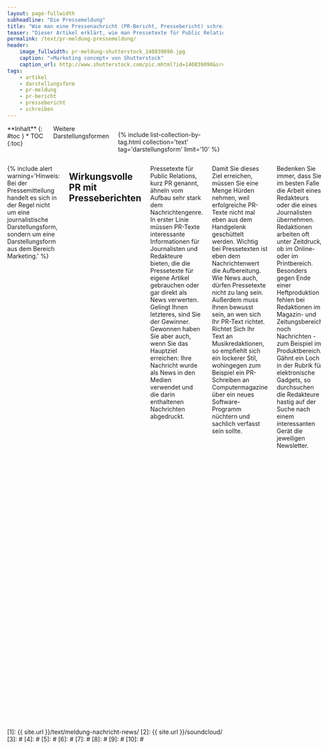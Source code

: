 ```yaml
---
layout: page-fullwidth
subheadline: "Die Pressemeldung"
title: "Wie man eine Pressenachricht (PR-Bericht, Pressebericht) schreibt!"
teaser: "Dieser Artikel erklärt, wie man Pressetexte für Public Relations, kurz PR genannt, aufbereitet. Eine Checkliste hilft bei der erfolgreichen Fertigstellung eines PR-Schreiben."
permalink: /text/pr-meldung-pressemeldung/
header:
    image_fullwidth: pr-meldung-shutterstock_140839090.jpg
    caption: "»Marketing concept« von Shutterstock"
    caption_url: http://www.shutterstock.com/pic.mhtml?id=140839090&src=id
tags:
    - artikel
    - darstellungsform
    - pr-meldung
    - pr-bericht
    - pressebericht
    - schreiben
---
```

<div class="row">
<div class="medium-5 medium-push-7 columns" markdown="1">
<div class="panel radius" markdown="1">
**Inhalt**
{: #toc }
*  TOC
{:toc}
</div>

<div class="font-size-h4 b10 sans">Weitere Darstellungsformen</div>

{% include list-collection-by-tag.html collection='text' tag='darstellungsform' limit='10' %}


</div><!-- /.medium-5.columns -->


<div class="medium-7 medium-pull-5 columns" markdown="1">

{% include alert warning='Hinweis: Bei der Pressemitteilung handelt es sich in der Regel nicht um eine journalistische Darstellungsform, sondern um eine Darstellungsform aus dem Bereich Marketing.' %}



## Wirkungsvolle PR mit Presseberichten

Pressetexte für Public Relations, kurz PR genannt, ähneln vom Aufbau sehr stark dem Nachrichtengenre. In erster Linie müssen PR-Texte interessante Informationen für Journalisten und Redakteure bieten, die die Pressetexte für eigene Artikel gebrauchen oder gar direkt als News verwerten. Gelingt Ihnen letzteres, sind Sie der Gewinner. Gewonnen haben Sie aber auch, wenn Sie das Hauptziel erreichen: Ihre Nachricht wurde als News in den Medien verwendet und die darin enthaltenen Nachrichten abgedruckt.

Damit Sie dieses Ziel erreichen, müssen Sie eine Menge Hürden nehmen, weil erfolgreiche PR-Texte nicht mal eben aus dem Handgelenk geschüttelt werden. Wichtig bei Pressetexten ist eben dem Nachrichtenwert die Aufbereitung. Wie News auch, dürfen Pressetexte nicht zu lang sein. Außerdem muss Ihnen bewusst sein, an wen sich Ihr PR-Text richtet. Richtet Sich Ihr Text an Musikredaktionen, so empfiehlt sich ein lockerer Stil, wohingegen zum Beispiel ein PR-Schreiben an Computermagazine über ein neues Software-Programm nüchtern und sachlich verfasst sein sollte.

Bedenken Sie immer, dass Sie im besten Falle die Arbeit eines Redakteurs oder die eines Journalisten übernehmen. Redaktionen arbeiten oft unter Zeitdruck, ob im Online- oder im Printbereich. Besonders gegen Ende einer Heftproduktion fehlen bei Redaktionen im Magazin- und Zeitungsbereich noch Nachrichten - zum Beispiel im Produktbereich. Gähnt ein Loch in der Rubrik für elektronische Gadgets, so durchsuchen die Redakteure hastig auf der Suche nach einem interessanten Gerät die jeweiligen Newsletter.

![]({{ site.urlimg }}text-pr-nachricht.gif)

In der Hektik achten Redakteure dabei neben dem Nachrichtenwert außerdem auf die Verwertbarkeit des jeweiligen PR-Textes. Buhlen zwei interessante PR-Nachrichten um den gleichen Platz, entscheidet sich der Redakteur in der Regel für den qualitativ höheren PR-Text. Qualität bedeutet in diesem Zusammenhang für den Redakteur: Kann ich diese Meldung schnell einarbeiten und liegen mir alle relevanten Materialien wie Bilder und Links vor? So wird am Ende die PR-Nachricht ausgewählt, die nützlich und hilfreich aufgebaut wurde.



## Ton, Sprachstil und Elemente eines Presseberichtes

Die erste Frage, der Sie sich beim Schreiben einer neuen PR-Email stellen müssen ist: Was ist der Anlass meines Schreibens? Wichtig ist in diesem Zusammenhang, dass Sie Ihr Anliegen nüchtern und ehrlich auf die Frage abklopfen: Hat dieser Nachrichtenwert Bestand und eignet er sich überhaupt für eine News?

Da Sie eine PR-Nachricht in erster Linie für die Berichterstattung schreiben, empfiehlt es sich, den Pressetext wie bei einer News mit einer klaren und deutlichen Aussage zu versehen. Diese muss überzeugen, aber nicht marktschreierisch. Vermeiden Sie beim Texten der PR-Nachricht eine gestelzte Sprache und benutzen Sie eindeutige Ansagen.

Damit die Nachricht eine große Öffentlichkeit erreicht und die Hürde erfolgreich vom kritischen Blick des Redakteurs ins Heft nimmt, muss die Nachricht einfach geschrieben sein. Die Kunst ist es, wie im übrigen Journalismus auch, komplizierte Dinge schlicht und einleuchtend auszudrücken. Es mag paradox klingen, aber Sie nehmen dem Redakteur Arbeit ab. Je schneller er die Kerninformation Ihrer Nachricht erfassen kann, desto eher wird er diese verwenden. Muss er die Pressenachricht, dann auch noch kaum modellieren, freut er sich doppelt. Der oben genannten Zeitdruck ist sein Taktgeber und es bleiben ein paar Minuten mehr für die Zigarettenpause.

Manchmal möchten Journalisten weitere vertiefende Informationen zum jeweiligen Thema abrufen. Diese sollten Sie auf der eigenen Website parat halten. Damit die Zusatzinformationen unkompliziert gefunden werden, bieten sich Links bereits innerhalb der PR-Nachricht an - unter dem eigentlichen Text.

Ein erster Leitfaden beim Schreiben einer PR-Nachricht sind - wie bei [Nachrichten/News][1] auch - die W-Fragen:

- Wer?
- Was?
- Warum?
- Wo?
- Wann?
- Wie?

Meiden Sie während des Schreibens das Passiv und **benutzen Sie so wenig Fremdwörter wie möglich**. Sind Fremdwörter jedoch wichtig für den Zusammenhang, das Produkt oder das Thema, dann erläutern Sie diese so prägnant wie möglich. Wie bei Nachrichten auch, entscheidet oft schon eine gute Schlagzeile über die Verwendung des PR-Textes.



## Überzeugen Sie den Leser mit Testimonials

Um überhaupt in die engere Auswahl zu kommen, müssen Sie den Leser zuerst von Ihrem Anliegen überzeugen. Neben einem interessant aussehenden Gadget – bleiben wir bei unserem obigen Beispiel elektronische Geräte – sind das insbesondere Testimonials.

**Testimonial bedeutet Zeugnis, Zeugenaussage oder Beweis.** Wurde Ihr Gerät bereits von einem bekannten Magazin getestet und für gut befunden, erwähnen Sie ein solches Zeugnis mit einem Kurzzitat plus Herkunft. Hilfreich sind auch „Zeugenaussagen" von bekannten Persönlichkeiten. Seien es nun Prominente oder bekannte Fachspezialisten. Zeugenaussagen wirken oft wie Beweise und Menschen mit Profil können wirksam eingesetzt werden, um zu überzeugen. Legen Sie aber auf keinen Fall Menschen Zitate in den Mund, die diese niemals gesagt haben. Das endet nur als Bumerang im eigenen Genick.



## Wie funktioniert PR?

PR ist eigentlich einfach. Denn wie vieles andere auch: Pressearbeit ist Handwerk. Hält man sich bei der Pressearbeit an bestimmte Regeln, erreichen Sie im Normalfall auch Ihr Ziel. Respekt und ein höflicher Umgang sind dabei fast genauso entscheidend, wie das »Produkt Nachricht« selbst.

Selbstverständlich haben Sie es einfacher, wenn das Thema für das Sie um Aufmerksamkeit werben, ein beliebtes und bekanntes ist. Aufmerksamkeit für unbekanntere Veranstaltungen, Firmen, Produkte, etc. zu erzeugen, gestaltet sich dahingegen schwieriger. Generell sollten Sie die folgenden Schritte bei der Public Relations-Arbeit berücksichtigen:

* Verfassen der PR-Nachricht
* Verschicken der PR-Nachricht über den Verteiler
* Medien selbst entscheiden lassen
* Nachfrage per Telefon oder Email starten

**Nachdem Sie die Nachricht verfasst haben, suchen Sie vorsichtig die Adressaten aus.** Unter Umständen empfiehlt es sich mehrere Verteiler aufzusetzen, um die jeweiligen Interessensgebiete der Journalisten zu beachten. Ein Journalist der für Computermagazine schreibt, interessiert sich eventuell nur wenig für Musikveranstaltungen. Darum ist immer Vorsicht und Rücksicht geboten. Im Gegenzug genießen Sie durch mehr Respekt ein höheres Vertrauen bei Ihren Abonnenten, weil Sie diese nur mit den Informationen versorgt werden, die für Sie relevant sind.

Sicherlich sind Sie daran interessiert ein so **großes Medienecho** wie möglich zu erzeugen. Die Kunst ist es dabei nicht zu nerven und penetrant zu wirken. Schließlich mag es ein Redakteur/Journalist nicht, in seiner Pressefreiheit bedrängt zu werden. Trotzdem lohnt es sich nachzuhaken. Wurde von Ihnen zum Beispiel ein Journalist mit Musikveröffentlichungen bemustert, ist ein Nachfragen erlaubt, manchmal sogar erwünscht. Lassen Sie dem Journalist jedoch Zeit. Sicherlich liegen noch andere Rezensionsexemplare oder Themen bei ihm auf dem Tisch. Verlassen Sie sich dabei auf Ihr Gefühl und entscheiden Sie sich für den richtigen Moment.

Da Journalisten zahlreiche Emails bekommen, gehen in der Kommunikation Emails gerne unter oder werden nach hinten geschoben oder ganz ignoriert. **Unaufdringliche und freundliche Telefonate schaffen in der Korrespondenz zwischen Ihnen und dem Journalisten Vertrauen.** Seien Sie sich nicht zu schade und legen Sie sich ein dickes Fell zu. Bleiben Sie immer locker und versuchen Sie nie Druck auszuüben. Schließlich machen Sie ein Angebot und letztendlich wollen Sie etwas von dem Journalisten und nicht umgekehrt.

Aus meiner persönlichen Erfahrung komme ich am besten mit Promotern und PR'lern aus, die mit mir freundlich und höflich umgehen und ein Gefühl dafür haben, ob sie mir gerade Zeit stehlen oder nicht. Baut sich ein **Vertrauen** zwischen den Parteien auf, bin ich **offener für Interviewangebote oder Neuigkeiten.** Je lockerer das Verhältnis ist, desto eher bin ich bereit etwas zum jeweiligen Thema zu bringen - vorausgesetzt es ist interessant. Sympathie spielt hier wie in allen zwischenmenschlichen Beziehungen eine wichtige Rolle.



## Formate und Anhänge

**Die oberste Maxime für Anhänge lautet: Anhänge müssen von so vielen Computerbenutzern wie möglich geöffnet werden können.** Denn was taugt ein Pressetext in Form eines Flash-Newsletters, den das alte Email-Programm einer Redaktion schreddert und unleserlich darstellt? Selten werden sich Redakteure die Mühe machen, den Newsletter noch auf andere Weise zu öffnen. Darum lautet die Devise: Keep it simple! Machen Sie auch einen großen Bogen um exotische Text-, Bild- oder Tonformate. Nutzen Sie allgemeingültige Standards. Für Texte sind das die folgenden Formate:

* Reine Text-Email
* TXT
* RTF
* PDF

Die Email sollten Sie immer im reinen Text-Format verschicken. Zwar zeigen die meisten Email-Programme HTML-Emails korrekt an, gegen HTML-Emails sprechen aber Sicherheitsbedenken. Unter anderem haben vor allem so genannte Phishing-Attacken das Format in Verruf gebracht. Denn in HTML-Emails lassen sich Scripte einbauen und Links fälschen.

Auch bei Bildern bieten sich verschiedene Formate an. Die häufigste Verwendung findet hierbei sicherlich das JPEG/JPG-Format, das sich besonders für fotorealistische Bilder eignet.

Trotzdem empfiehlt es sich immer Bilder im TIFF-Format bereitzuhalten. Bilder dieses Formates werden unkomprimiert abgespeichert und sind wegen Ihrer hohen Auflösung bei Printredaktionen beliebt. Da TIFF-Fotos schnell eine für Email-Zwecke unnötig hohe Dateigröße erreichen, hinterlegt man TIFF-Bilder besser im Internet als Download. Geben Sie dazu einfach einen Link innerhalb Ihrer PR-Email an.

Für Logos hat sich das Vektor-orientierte EPS-Format etabliert. Dieses werden Sie sicherlich seltener verschicken, trotzdem ist es interessant für Redaktionen, wenn auch ein Logo mit abgedruckt werden soll. Da EPS-Bilder als Vektoren abgespeichert werden, sind die Bilder skalierbar und sehen dadurch in jeder Größe scharf aus.

- JPG/JPEG
- TIFF - für printtaugliche, großformatige Fotos
- EPS - für Logos

Auch für Audiodateien gibt es viele Formate. Dazu gehören zum Beispiel:

- MP3 – Dateiformat des Fraunhofer-Instituts
- WMA – proprietärer Audio-Codec von Microsoft

Beachten Sie, wie auch bei TIFF-Bildern, dass Audiodateien meist viel Speicher verbrauchen. **Hinterlegen Sie darum die Audiodateien auf Ihrer Website** und setzen Sie innerhalb des Schreibens Download-Links zur jeweiligen Datei an. Sie können auch einen Service wie [Soundcloud][2] nutzen.

Ist Ihnen ein Zitat jedoch besonders wichtig, so verschicken Sie nur stark komprimierte Ausschnitte, die einen Eindruck hinterlassen. Möchte der Journalist die vollkommene Datei herunterladen, bieten Sie ihm dazu einfach einen Link zur eigentlichen Datei in hoher Auflösung oder den Link zu einer Download-Sektion auf Ihrer Website an. Das Standardformat für Audio-Dateien ist MP3.



## Konzeptueller Aufbau und Bestandteile einer PR-Email

**Für PR-Schreiben aus der gleichen Quelle ist ein gleichförmiger Aufbau wichtig.** Ähnlich wie bei Unternehmen können auch PR-Texte in Email-Form eine Corporate Identity haben. Dazu legen Sie sich am besten eine Art Schablone an, die Sie einmal gestalten und immer wiederverwenden. Ein Vorteil dieser Methode ist die Zeitersparnis und noch viel wichtiger: Sie vergessen nichts!

Eine Nachricht beinhaltet in der Regel die folgenden Bestandteile:

* Nachricht mit Überschrift, Untertitel und Text
* Möglichkeit für das Abmelden aus dem Verteiler
* Anhänge oder Links zu Bildmaterial
* Weiterführende Links für vertiefende Informationen
* Kontaktadresse für Rückfragen und Herkunft der Nachricht (Website, Email, Telefon, Adresse)

Vor dem Absenden einer PR-Nachricht, überprüft man diese noch einmal auf alle wichtigen Bestandteile. Nutzen Sie dazu die folgende Checkliste.



## Checkliste für erfolgreiche Pressetexte

Bevor Sie einen Pressetext in Sachen PR versenden, schicken Sie den Newsletter am besten noch einmal durch den TÜV. Denn Redaktionen übernehmen (leider zu oft) Pressetexte sogar 1-zu-1. Dann rächt sich jeder einzelne Fehler, weil sich falsche Tatsachen, schlechte Beschreibungen und Rechtschreibfehler durch das Drucken in Magazinen und auf Webseiten verfielfältigen.

Obendrein wirken unvollständige Pressetexte unprofessionell und werden oft direkt gelöscht. Wenn es Sie ganz hart trifft, wirft der jeweilige Redakteur Ihre Email-Adresse gar in den Spam-Schlucker oder bestellt Ihren Newsletter ab.

- [ ] Ist die PR-Nachricht wirklich interessant und bietet Sie Mehrwert für Redaktionen?
- [ ] Beantwortet der Pressetext alle wichtigen W-Fragen?
- [ ] Können überflüssige Wörter gelöscht werden und stimmt die Länge Ihres Pressetextes?
- [ ] Haben Sie den Pressetext zum Korrekturlesen ausgedruckt?
- [ ] Überprüfen Sie Ihre PR-Email, ob alle relevanten Materialien angehängt und Links eingebettet wurden!
- [ ] Ist eine Anschrift, Telefonnummer und Email-Adresse für Rückfragen vorhanden?
- [ ] Haben Sie die Adressaten Ihres Verteilers vorsichtig ausgesucht?
- [ ] Besteht innerhalb der Email eine Möglichkeit den Newsletter abzubestellen?
- [ ] Stehen weiterführende Informationen auf Ihrer Website zur Verfügung?
- [ ] Haben Sie zum Schluss die insgesamte Dateigröße Ihrer Email überprüft? (Richtwert 2 bis maximal 4MB)
{: .no-bullet }


## Weitere Darstellungsformen

{% include list-collection-by-tag.html collection='text' tag='darstellungsform' limit='10' %}


</div><!-- /.medium-7.columns -->
</div><!-- /.row -->




 [1]: {{ site.url }}/text/meldung-nachricht-news/
 [2]: {{ site.url }}/soundcloud/
 [3]: #
 [4]: #
 [5]: #
 [6]: #
 [7]: #
 [8]: #
 [9]: #
 [10]: #